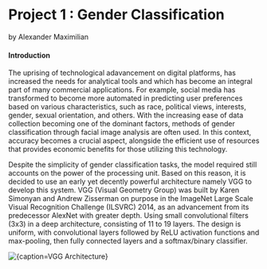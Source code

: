 # Project 1 : Gender Classification
by Alexander Maximilian


#### Introduction
The uprising of technological adavancement on digital platforms, has increased the needs for analytical tools and which has become an integral part of many commercial applications. 
For example, social media has transformed to become more automated in predicting user preferences based on various characteristics, such as race, political views, interests, gender, sexual orientation, and others.
With the increasing ease of data collection becoming one of the dominant factors, methods of gender classification through facial image analysis are often used.
In this context, accuracy becomes a crucial aspect, alongside the efficient use of resources that provides economic benefits for those utilizing this technology. 

Despite the simplicity of gender classification tasks, the model required still accounts on the power of the processing unit. Based on this reason, it is decided to use an early yet decently powerful architecture namely VGG to develop this system. VGG (Visual Geometry Group) was built by Karen Simonyan and Andrew Zisserman on purpose in the ImageNet Large Scale Visual Recognition Challenge (ILSVRC) 2014, as an advancement from its predecessor AlexNet with greater depth. Using small convolutional filters (3x3) in a deep architecture, consisting of 11 to 19 layers. The design is uniform, with convolutional layers followed by ReLU activation functions and max-pooling, then fully connected layers and a softmax/binary classifier.

![{caption=VGG Architecture}](https://www.researchgate.net/publication/328966158/figure/download/fig2/AS:693278764720129@1542301946576/An-overview-of-the-VGG-16-model-architecture-this-model-uses-simple-convolutional-blocks.png)
